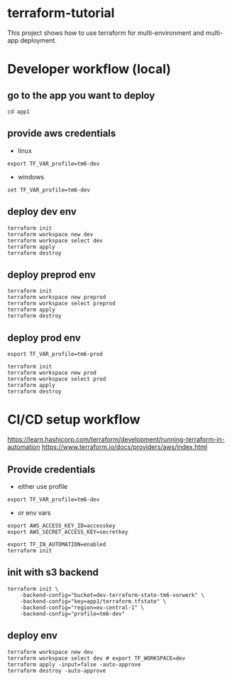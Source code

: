# terraform-tutorial

This project shows how to use terraform for multi-environment and multi-app deployment.

# Developer workflow (local)

## go to the app you want to deploy
```
cd app1
```

## provide aws credentials
* linux
```
export TF_VAR_profile=tm6-dev
```

* windows
```
set TF_VAR_profile=tm6-dev
```

## deploy dev env
```
terraform init
terraform workspace new dev
terraform workspace select dev
terraform apply
terraform destroy
```

## deploy preprod env
```
terraform init
terraform workspace new preprod
terraform workspace select preprod
terraform apply
terraform destroy
```

## deploy prod env
```
export TF_VAR_profile=tm6-prod

terraform init
terraform workspace new prod
terraform workspace select prod
terraform apply
terraform destroy
```

# CI/CD setup workflow
https://learn.hashicorp.com/terraform/development/running-terraform-in-automation
https://www.terraform.io/docs/providers/aws/index.html

## Provide credentials

* either use profile
```
export TF_VAR_profile=tm6-dev
```

* or env vars
```
export AWS_ACCESS_KEY_ID=accesskey
export AWS_SECRET_ACCESS_KEY=secretkey
```
```
export TF_IN_AUTOMATION=enabled
terraform init
```

## init with s3 backend
```
terraform init \
    -backend-config="bucket=dev-terraform-state-tm6-vorwerk" \
    -backend-config="key=app1/terraform.tfstate" \
    -backend-config="region=eu-central-1" \
    -backend-config="profile=tm6-dev"
```

## deploy env
```
terraform workspace new dev
terraform workspace select dev # export TF_WORKSPACE=dev
terraform apply -input=false -auto-approve
terraform destroy -auto-approve
```
